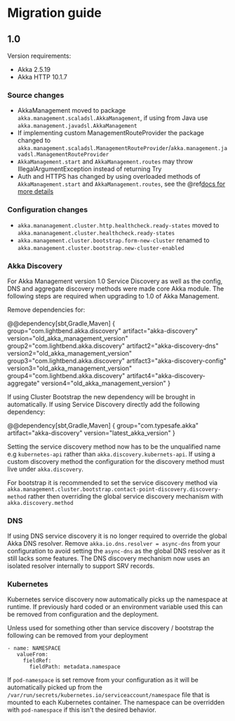 # Migration guide

## 1.0 

Version requirements:

* Akka 2.5.19
* Akka HTTP 10.1.7

### Source changes

* AkkaManagement moved to package `akka.management.scaladsl.AkkaManagement`, if using from Java use `akka.management.javadsl.AkkaManagement`
* If implementing custom ManagementRouteProvider the package changed to `akka.management.scaladsl.ManagementRouteProvider`/`akka.management.javadsl.ManagementRouteProvider`
* `AkkaManagement.start` and `AkkaManagement.routes` may throw IllegalArgumentException instead of returning Try
* Auth and HTTPS has changed by using overloaded methods of `AkkaManagement.start` and `AkkaManagement.routes`, see the @ref[docs for more details](akka-management.md#enabling-basic-authentication)

### Configuration changes

* `akka.mananagement.cluster.http.healthcheck.ready-states` moved to `akka.mananagement.cluster.healthcheck.ready-states`
* `akka.management.cluster.bootstrap.form-new-cluster` renamed to `akka.management.cluster.bootstrap.new-cluster-enabled`

### Akka Discovery

For Akka Management version 1.0 Service Discovery as well as the config, DNS and aggregate discovery methods 
were made core Akka module. The following steps are required when upgrading to 1.0 of Akka Management.

Remove dependencies for:

@@dependency[sbt,Gradle,Maven] {
  group="com.lightbend.akka.discovery"
  artifact="akka-discovery"
  version="old_akka_management_version"
  group2="com.lightbend.akka.discovery"
  artifact2="akka-discovery-dns"
  version2="old_akka_management_version"
  group3="com.lightbend.akka.discovery"
  artifact3="akka-discovery-config"
  version3="old_akka_management_version"
  group4="com.lightbend.akka.discovery"
  artifact4="akka-discovery-aggregate"
  version4="old_akka_management_version"
}

If using Cluster Bootstrap the new dependency will be brought in automatically.
If using Service Discovery directly add the following dependency:

@@dependency[sbt,Gradle,Maven] {
  group="com.typesafe.akka"
  artifact="akka-discovery"
  version="latest_akka_version"
}

Setting the service discovery method now has to be the unqualified name e.g `kubernetes-api` rather than `akka.discovery.kubernets-api`.
If using a custom discovery method the configuration for the discovery method must live under `akka.discovery`. 

For bootstrap it is recommended to set the service discovery method via `akka.management.cluster.bootstrap.contact-point-discovery.discovery-method`
rather then overriding the global service discovery mechanism with `akka.discovery.method` 

### DNS 

If using DNS service discovery it is no longer required to override the global Akka DNS resolver. Remove `akka.io.dns.resolver = async-dns` from your configuration
to avoid setting the `async-dns` as the global DNS resolver as it still lacks some features. The DNS discovery mechanism now uses an isolated resolver internally
to support SRV records. 

### Kubernetes

Kubernetes service discovery now automatically picks up the namespace at runtime. If previously hard coded or an environment variable used this can be removed
from configuration and the deployment.

Unless used for something other than service discovery / bootstrap the following can be removed from your deployment 

```
- name: NAMESPACE	
   valueFrom:	
     fieldRef:	
       fieldPath: metadata.namespace
```

If `pod-namespace` is set remove from your configuration as it will be automatically picked up from the `/var/run/secrets/kubernetes.io/serviceaccount/namespace` file
that is mounted to each Kubernetes container. The namespace can be overridden with `pod-namespace` if this isn't the desired behavior.




